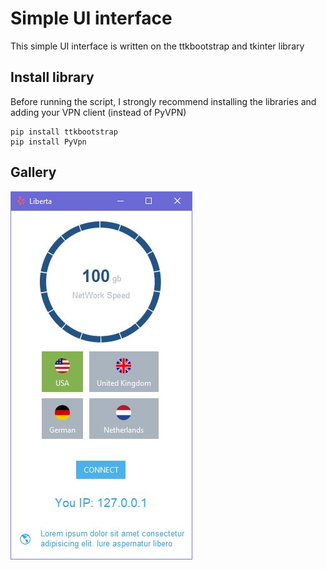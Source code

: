 # Simple UI interface

This simple UI interface is written on the ttkbootstrap and tkinter library

## Install library 
Before running the script, I strongly recommend installing the libraries and adding your VPN client (instead of PyVPN)
```
pip install ttkbootstrap
pip install PyVpn
```
## Gallery
![Application](source/img.jpg)
